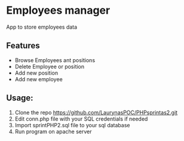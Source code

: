 # Employees manager
App to store employees data

## Features
* Browse Employees ant positions
* Delete Employee or position
* Add new position
* Add new employee

## Usage:
1. Clone the repo https://github.com/LaurynasPOC/PHPsprintas2.git
2. Edit conn.php file with your SQL credentials if needed
3. Import sprintPHP2.sql file to your sql database 
4. Run program on apache server


